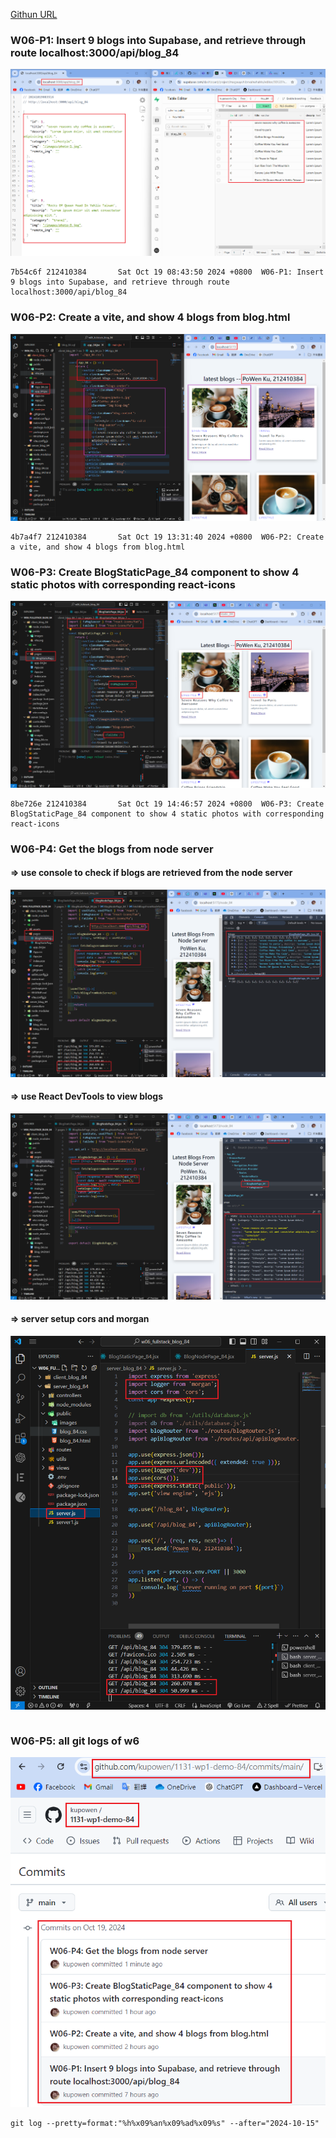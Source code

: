 [Githun URL](https://github.com/kupowen/1131-wp1-demo-84)

### W06-P1: Insert 9 blogs into Supabase, and retrieve through route localhost:3000/api/blog_84

![](w06-p1.png)

```
7b54c6f 212410384       Sat Oct 19 08:43:50 2024 +0800  W06-P1: Insert 9 blogs into Supabase, and retrieve through route localhost:3000/api/blog_84
```

### W06-P2: Create a vite, and show 4 blogs from blog.html

![](w06-p2.png)

```
4b7a4f7 212410384       Sat Oct 19 13:31:40 2024 +0800  W06-P2: Create a vite, and show 4 blogs from blog.html
```

### W06-P3: Create BlogStaticPage_84 component to show 4 static photos with corresponding react-icons

![](w06-p3.png)

```
8be726e 212410384       Sat Oct 19 14:46:57 2024 +0800  W06-P3: Create BlogStaticPage_84 component to show 4 static photos with corresponding react-icons
```

### W06-P4: Get the blogs from node server

#### => use console to check if blogs are retrieved from the node server
![](w06-p4-1.png)

#### => use React DevTools to view blogs
![](w06-p4-2.png)

#### => server setup cors and morgan
![](w06-p4-3.png)

```

```

### W06-P5: all git logs of w6

![](w06-p5.png)

```
git log --pretty=format:"%h%x09%an%x09%ad%x09%s" --after="2024-10-15"


```